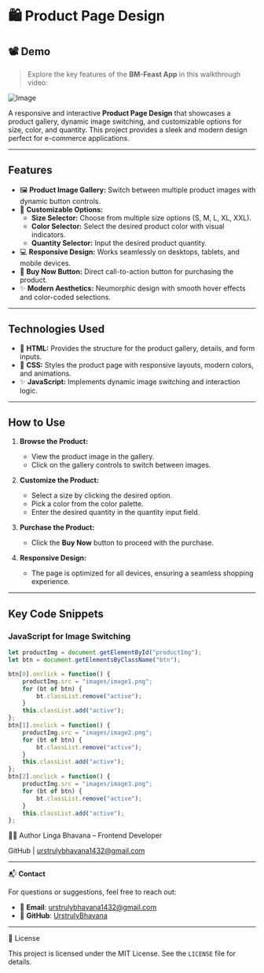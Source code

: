 # 🛍️ Product Page Design

## 📽️ Demo

> Explore the key features of the **BM-Feast App** in this walkthrough video:

![Image](https://github.com/user-attachments/assets/f16774bb-0d60-45f0-b433-68f22ed34075)

A responsive and interactive **Product Page Design** that showcases a product gallery, dynamic image switching, and customizable options for size, color, and quantity. This project provides a sleek and modern design perfect for e-commerce applications.

---

## Features
- 🖼️ **Product Image Gallery:** Switch between multiple product images with dynamic button controls.
- 🎨 **Customizable Options:**
  - **Size Selector:** Choose from multiple size options (S, M, L, XL, XXL).
  - **Color Selector:** Select the desired product color with visual indicators.
  - **Quantity Selector:** Input the desired product quantity.
- 💻 **Responsive Design:** Works seamlessly on desktops, tablets, and mobile devices.
- 🛒 **Buy Now Button:** Direct call-to-action button for purchasing the product.
- ✨ **Modern Aesthetics:** Neumorphic design with smooth hover effects and color-coded selections.

---

## Technologies Used
- 🎨 **HTML:** Provides the structure for the product gallery, details, and form inputs.
- 🎨 **CSS:** Styles the product page with responsive layouts, modern colors, and animations.
- ✨ **JavaScript:** Implements dynamic image switching and interaction logic.

---

## How to Use

1. **Browse the Product:**
   - View the product image in the gallery.
   - Click on the gallery controls to switch between images.

2. **Customize the Product:**
   - Select a size by clicking the desired option.
   - Pick a color from the color palette.
   - Enter the desired quantity in the quantity input field.

3. **Purchase the Product:**
   - Click the **Buy Now** button to proceed with the purchase.

4. **Responsive Design:**
   - The page is optimized for all devices, ensuring a seamless shopping experience.

---

## Key Code Snippets

### JavaScript for Image Switching
```javascript
let productImg = document.getElementById("productImg");
let btn = document.getElementsByClassName("btn");

btn[0].onclick = function() {
    productImg.src = "images/image1.png";
    for (bt of btn) {
        bt.classList.remove("active");
    }
    this.classList.add("active");
};
btn[1].onclick = function() {
    productImg.src = "images/image2.png";
    for (bt of btn) {
        bt.classList.remove("active");
    }
    this.classList.add("active");
};
btn[2].onclick = function() {
    productImg.src = "images/image3.png";
    for (bt of btn) {
        bt.classList.remove("active");
    }
    this.classList.add("active");
};
```
🙋‍♀️ Author
Linga Bhavana – Frontend Developer

GitHub | urstrulybhavana1432@gmail.com

---


📬 **Contact**

For questions or suggestions, feel free to reach out:

- 📧 **Email**: [urstrulybhavana1432@gmail.com](mailto:urstrulybhavana1432@gmail.com)  
- 🐙 **GitHub**: [UrstrulyBhavana](https://github.com/UrstrulyBhavana)


---

📜 License

This project is licensed under the MIT License. See the `LICENSE` file for details.



